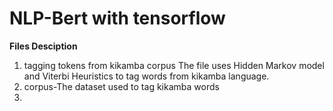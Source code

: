 # NLP-Bert with tensorflow
**Files Desciption**
1. tagging tokens from kikamba corpus
The file uses Hidden Markov model and Viterbi Heuristics to tag words from kikamba language.
2. corpus-The dataset used to tag kikamba words
3.
